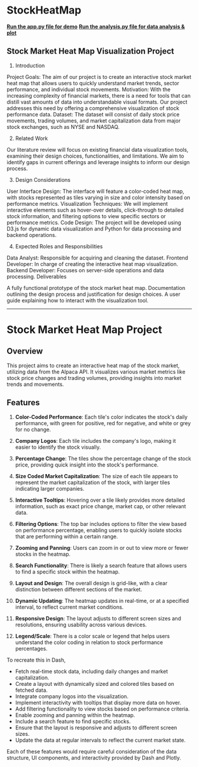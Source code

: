 # StockHeatMap
<u>**Run the app.py file for demo**</u>
<u>**Run the analysis.py file for data analysis & plot**</u>

## Stock Market Heat Map Visualization Project

1. Introduction

Project Goals: The aim of our project is to create an interactive stock market heat map that allows users to quickly understand market trends, sector performance, and individual stock movements.
Motivation: With the increasing complexity of financial markets, there is a need for tools that can distill vast amounts of data into understandable visual formats. Our project addresses this need by offering a comprehensive visualization of stock performance data.
Dataset: The dataset will consist of daily stock price movements, trading volumes, and market capitalization data from major stock exchanges, such as NYSE and NASDAQ.

2. Related Work

Our literature review will focus on existing financial data visualization tools, examining their design choices, functionalities, and limitations. We aim to identify gaps in current offerings and leverage insights to inform our design process.

3. Design Considerations

User Interface Design: The interface will feature a color-coded heat map, with stocks represented as tiles varying in size and color intensity based on performance metrics.
Visualization Techniques: We will implement interactive elements such as hover-over details, click-through to detailed stock information, and filtering options to view specific sectors or performance metrics.
Code Design: The project will be developed using D3.js for dynamic data visualization and Python for data processing and backend operations.

4. Expected Roles and Responsibilities

Data Analyst: Responsible for acquiring and cleaning the dataset.
Frontend Developer: In charge of creating the interactive heat map visualization.
Backend Developer: Focuses on server-side operations and data processing.
Deliverables

A fully functional prototype of the stock market heat map.
Documentation outlining the design process and justification for design choices.
A user guide explaining how to interact with the visualization tool.

---

# Stock Market Heat Map Project

## Overview
This project aims to create an interactive heat map of the stock market, utilizing data from the Alpaca API. It visualizes various market metrics like stock price changes and trading volumes, providing insights into market trends and movements.

## Features
1. **Color-Coded Performance**: Each tile's color indicates the stock's daily performance, with green for positive, red for negative, and white or grey for no change.

2. **Company Logos**: Each tile includes the company's logo, making it easier to identify the stock visually.

3. **Percentage Change**: The tiles show the percentage change of the stock price, providing quick insight into the stock's performance.

4. **Size Coded Market Capitalization**: The size of each tile appears to represent the market capitalization of the stock, with larger tiles indicating larger companies.

5. **Interactive Tooltips**: Hovering over a tile likely provides more detailed information, such as exact price change, market cap, or other relevant data.

6. **Filtering Options**: The top bar includes options to filter the view based on performance percentage, enabling users to quickly isolate stocks that are performing within a certain range.

7. **Zooming and Panning**: Users can zoom in or out to view more or fewer stocks in the heatmap.

8. **Search Functionality**: There is likely a search feature that allows users to find a specific stock within the heatmap.

9. **Layout and Design**: The overall design is grid-like, with a clear distinction between different sections of the market.

10. **Dynamic Updating**: The heatmap updates in real-time, or at a specified interval, to reflect current market conditions.

11. **Responsive Design**: The layout adjusts to different screen sizes and resolutions, ensuring usability across various devices.

12. **Legend/Scale**: There is a color scale or legend that helps users understand the color coding in relation to stock performance percentages.

To recreate this in Dash, 

- Fetch real-time stock data, including daily changes and market capitalization.
- Create a layout with dynamically sized and colored tiles based on fetched data.
- Integrate company logos into the visualization.
- Implement interactivity with tooltips that display more data on hover.
- Add filtering functionality to view stocks based on performance criteria.
- Enable zooming and panning within the heatmap.
- Include a search feature to find specific stocks.
- Ensure that the layout is responsive and adjusts to different screen sizes.
- Update the data at regular intervals to reflect the current market state.

Each of these features would require careful consideration of the data structure, UI components, and interactivity provided by Dash and Plotly.
